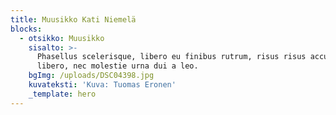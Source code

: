 ```yaml
---
title: Muusikko Kati Niemelä
blocks:
  - otsikko: Muusikko
    sisalto: >-
      Phasellus scelerisque, libero eu finibus rutrum, risus risus accumsan
      libero, nec molestie urna dui a leo.
    bgImg: /uploads/DSC04398.jpg
    kuvateksti: 'Kuva: Tuomas Eronen'
    _template: hero
---
```



